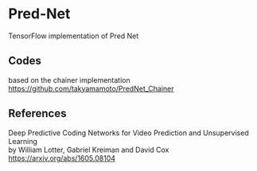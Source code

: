 # Pred-Net

TensorFlow implementation of Pred Net  

## Codes
based on the chainer implementation  
https://github.com/takyamamoto/PredNet_Chainer

## References
Deep Predictive Coding Networks for Video Prediction and Unsupervised Learning  
by William Lotter, Gabriel Kreiman and David Cox  
https://arxiv.org/abs/1605.08104
